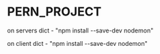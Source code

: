 # PERN_PROJECT

on servers dict - "npm install --save-dev nodemon"

on client dict - "npm install --save-dev nodemon"
